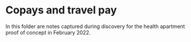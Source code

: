 # Copays and travel pay

In this folder are notes captured during discovery for the health apartment proof of concept in February 2022. 
